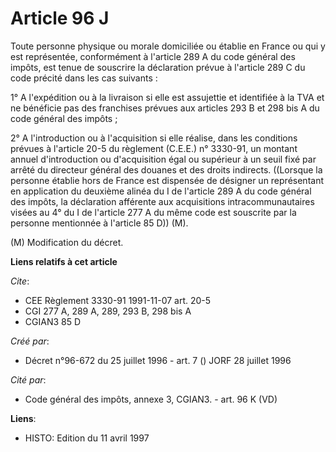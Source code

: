 # Article 96 J

Toute personne physique ou morale domiciliée ou établie en France ou qui y est représentée, conformément à l'article 289 A du
code général des impôts, est tenue de souscrire la déclaration prévue à l'article 289 C du code précité dans les cas
suivants :

1° A l'expédition ou à la livraison si elle est assujettie et identifiée à la TVA et ne bénéficie pas des franchises prévues
aux articles 293 B et 298 bis A du code général des impôts ;

2° A l'introduction ou à l'acquisition si elle réalise, dans les conditions prévues à l'article 20-5 du règlement (C.E.E.) n°
3330-91, un montant annuel d'introduction ou d'acquisition égal ou supérieur à un seuil fixé par arrêté du directeur général
des douanes et des droits indirects.    ((Lorsque la personne établie hors de France est dispensée de désigner un
représentant en application du deuxième alinéa du I de l'article 289 A du code général des impôts, la déclaration afférente
aux acquisitions intracommunautaires visées au 4° du I de l'article 277 A du même code est souscrite par la personne
mentionnée à l'article 85 D)) (M).

(M) Modification du décret.

**Liens relatifs à cet article**

_Cite_:

  - CEE Règlement 3330-91 1991-11-07 art. 20-5
  - CGI 277 A, 289 A, 289, 293 B, 298 bis A
  - CGIAN3 85 D

_Créé par_:

  - Décret n°96-672 du 25 juillet 1996 - art. 7 () JORF 28 juillet 1996

_Cité par_:

  - Code général des impôts, annexe 3, CGIAN3. - art. 96 K (VD)

**Liens**:

  - HISTO: Edition du 11 avril 1997
